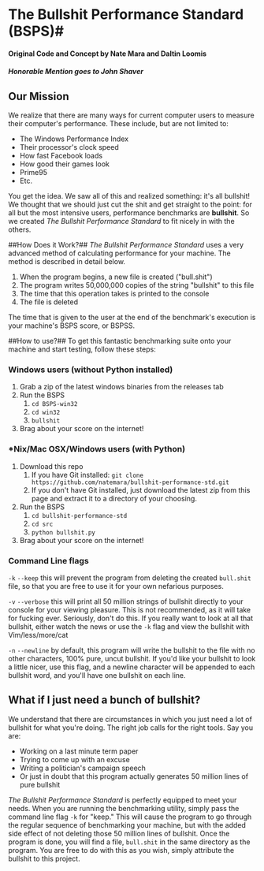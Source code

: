 # The Bullshit Performance Standard (BSPS)#
#### Original Code and Concept by Nate Mara and Daltin Loomis ####
##### Honorable Mention goes to John Shaver #####

## Our Mission ##
We realize that there are many ways for current computer users to measure their computer's performance. These include, but are not limited to:
- The Windows Performance Index
- Their processor's clock speed
- How fast Facebook loads
- How good their games look
- Prime95
- Etc.

You get the idea. We saw all of this and realized something: it's all bullshit! We thought that we should just cut the shit and get straight to the point: for all but the most intensive users, performance benchmarks are __bullshit__. So we created _The Bullshit Performance Standard_ to fit nicely in with the others.

##How Does it Work?##
_The Bullshit Performance Standard_ uses a very advanced method of calculating performance for your machine. The method is described in detail below.

1. When the program begins, a new file is created ("bull.shit")
2. The program writes 50,000,000 copies of the string "bullshit" to this file
3. The time that this operation takes is printed to the console
4. The file is deleted

The time that is given to the user at the end of the benchmark's execution is your machine's BSPS score, or BSPSS.

##How to use?##
To get this fantastic benchmarking suite onto your machine and start testing, follow these steps: 

### Windows users (without Python installed)
1. Grab a zip of the latest windows binaries from the releases tab
2. Run the BSPS
	1. `cd BSPS-win32`
	2. `cd win32`
	3. `bullshit`
3. Brag about your score on the internet!

### \*Nix/Mac OSX/Windows users (with Python) ###
1. Download this repo
	1. If you have Git installed: `git clone https://github.com/natemara/bullshit-performance-std.git` 
	2. If you don't have Git installed, just download the latest zip from this page and extract it to a directory of your choosing.
2. Run the BSPS
	1. `cd bullshit-performance-std`
	2. `cd src`
	3. `python bullshit.py`
3. Brag about your score on the internet!

### Command Line flags ###
`-k` `--keep` this will prevent the program from deleting the created `bull.shit` file, so that you are free to use it for your own nefarious purposes.

`-v` `--verbose` this will print all 50 million strings of bullshit directly to your console for your viewing pleasure. This is not recommended, as it will take for fucking ever. Seriously, don't do this. If you really want to look at all that bullshit, either watch the news or use the `-k` flag and view the bullshit with Vim/less/more/cat

`-n` `--newline` by default, this program will write the bullshit to the file with no other characters, 100% pure, uncut bullshit. If you'd like your bullshit to look a little nicer, use this flag, and a newline character will be appended to each bullshit word, and you'll have one bullshit on each line.

## What if I just need a bunch of bullshit? ##
We understand that there are circumstances in which you just need a lot of bullshit for what you're doing. The right job calls for the right tools. Say you are:
* Working on a last minute term paper
* Trying to come up with an excuse
* Writing a politician's campaign speech
* Or just in doubt that this program actually generates 50 million lines of pure bullshit

_The Bullshit Performance Standard_ is perfectly equipped to meet your needs. When you are running the benchmarking utility, simply pass the command line flag `-k` for "keep." This will cause the program to go through the regular sequence of benchmarking your machine, but with the added side effect of not deleting those 50 million lines of bullshit. Once the program is done, you will find a file, `bull.shit` in the same directory as the program. You are free to do with this as you wish, simply attribute the bullshit to this project.
